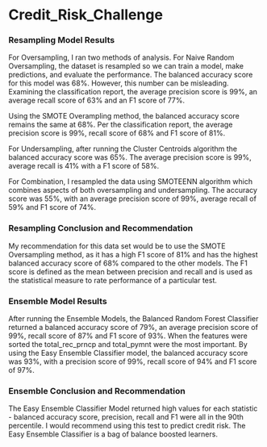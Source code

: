 # Credit_Risk_Challenge

### Resampling Model Results

For Oversampling, I ran two methods of analysis. For Naive Random Oversampling, the dataset is resampled so we can train a model, make predictions, and evaluate the performance. The balanced accuracy score for this model was 68%. However, this number can be misleading. Examining the classification report, the average precision score is 99%, an average recall score of 63% and an F1 score of 77%.

Using the SMOTE Overampling method, the balanced accuracy score remains the same at 68%. Per the classification report, the average precision score is 99%, recall score of 68% and F1 score of 81%.

For Undersampling, after running the Cluster Centroids algorithm the balanced accuracy score was 65%. The average precision score is 99%, average recall is 41% with a F1 score of 58%.

For Combination, I resampled the data using SMOTEENN algorithm which combines aspects of both oversampling and undersampling. The accuracy score was 55%, with an average precision score of 99%, average recall of 59% and F1 score of 74%.

### Resampling Conclusion and Recommendation

My recommendation for this data set would be to use the SMOTE Oversampling method, as it has a high F1 score of 81% and has the highest balanced accuracy score of 68% compared to the other models. The F1 score is defined as the mean between precision and recall and is used as the statistical measure to rate performance of a particular test.

### Ensemble Model Results

After running the Ensemble Models, the Balanced Random Forest Classifier returned a balanced accuracy score of 79%, an average precision score of 99%, recall score of 87% and F1 score of 93%. When the features were sorted the total_rec_prncp and total_pymnt were the most important. By using the Easy Ensemble Classifier model, the balanced accuracy score was 93%, with a precision score of 99%, recall score of 94% and F1 score of 97%.

### Ensemble Conclusion and Recommendation

The Easy Ensemble Classifier Model returned high values for each statistic - balanced accuracy score, precision, recall and F1 were all in the 90th percentile. I would recommend using this test to predict credit risk. The Easy Ensemble Classifier is a bag of balance boosted learners.
